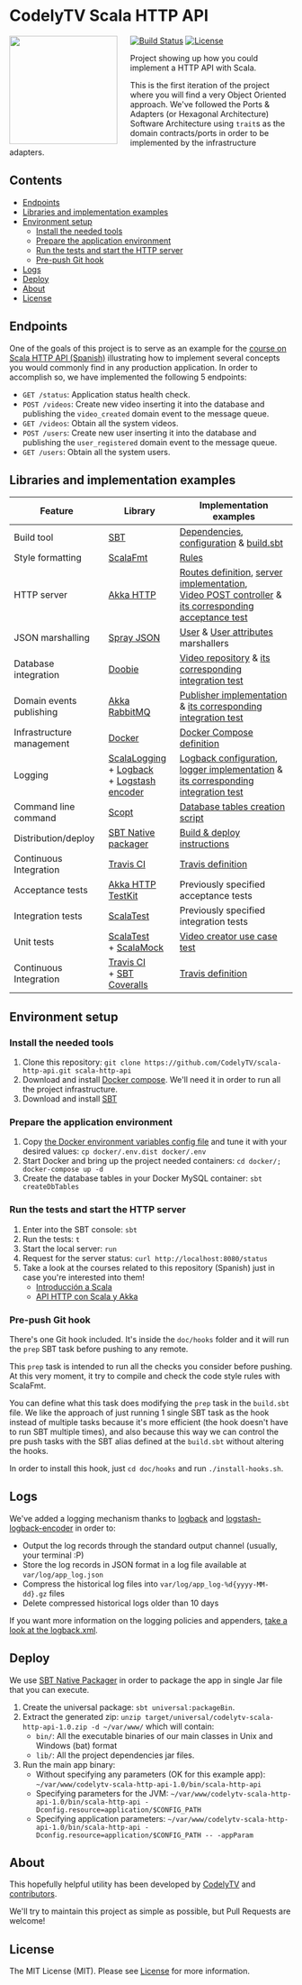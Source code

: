 # CodelyTV Scala HTTP API

<img src="http://codely.tv/wp-content/uploads/2016/05/cropped-logo-codelyTV.png" align="left" width="192px" height="192px"/>
<img align="left" width="0" height="192px" hspace="10"/>

[![Build Status](https://img.shields.io/travis/CodelyTV/scala-http-api/master.svg?style=flat-square)](https://travis-ci.org/CodelyTV/scala-http-api)
[![License](https://img.shields.io/github/license/CodelyTV/scala-http-api.svg?style=flat-square)](LICENSE)

Project showing up how you could implement a HTTP API with Scala.
 
This is the first iteration of the project where you will find a very Object Oriented approach. We've followed the Ports & Adapters (or Hexagonal Architecture) Software Architecture using `trait`s as the domain contracts/ports in order to be implemented by the infrastructure adapters.

## Contents

* [Endpoints](#endpoints)
* [Libraries and implementation examples](#libraries-and-implementation-examples)
* [Environment setup](#environment-setup)
    * [Install the needed tools](#install-the-needed-tools)
    * [Prepare the application environment](#prepare-the-application-environment)
    * [Run the tests and start the HTTP server](#run-the-tests-and-start-the-http-server)
    * [Pre-push Git hook](#pre-push-git-hook)
* [Logs](#logs)
* [Deploy](#deploy)
* [About](#about)
* [License](#license)

## Endpoints

One of the goals of this project is to serve as an example for the [course on Scala HTTP API (Spanish)](https://pro.codely.tv/library/api-http-con-scala-y-akka/66747/about/) illustrating how to implement several concepts you would commonly find in any production application. In order to accomplish so, we have implemented the following 5 endpoints:
* `GET /status`: Application status health check.
* `POST /videos`: Create new video inserting it into the database and publishing the `video_created` domain event to the message queue.
* `GET /videos`: Obtain all the system videos.
* `POST /users`: Create new user inserting it into the database and publishing the `user_registered` domain event to the message queue.
* `GET /users`: Obtain all the system users.

## Libraries and implementation examples

| Feature                   | Library                                                     | Implementation examples    |
| ------------------------- | ----------------------------------------------------------- | -------------------------- |
| Build tool                | [SBT](https://www.scala-sbt.org/)                           | [Dependencies](project/Dependencies.scala), [configuration](project/Configuration.scala) & [build.sbt](build.sbt) |
| Style formatting          | [ScalaFmt](http://scalameta.org/scalafmt/)                  | [Rules](.scalafmt.conf) |
| HTTP server               | [Akka HTTP](https://doc.akka.io/docs/akka-http/current/)    | [Routes definition](src/main/tv/codely/scala_http_api/entry_point/Routes.scala), [server implementation](src/main/tv/codely/scala_http_api/entry_point/ScalaHttpApi.scala),<br> [Video POST controller](src/main/tv/codely/scala_http_api/entry_point/controller/video/VideoPostController.scala) & [its corresponding acceptance test](src/test/tv/codely/scala_http_api/entry_point/VideoEntryPointShould.scala) |
| JSON marshalling          | [Spray JSON](https://github.com/spray/spray-json)           | [User](src/main/tv/codely/scala_http_api/module/user/infrastructure/marshaller/UserJsonFormatMarshaller.scala) & [User attributes](src/main/tv/codely/scala_http_api/module/user/infrastructure/marshaller/UserAttributesJsonFormatMarshaller.scala) marshallers |
| Database integration      | [Doobie](http://tpolecat.github.io/doobie/)                 | [Video repository](src/main/tv/codely/scala_http_api/module/video/infrastructure/repository/DoobieMySqlVideoRepository.scala) & [its corresponding integration test](src/test/tv/codely/scala_http_api/module/video/infrastructure/repository/DoobieMySqlVideoRepositoryShould.scala) |
| Domain events publishing  | [Akka RabbitMQ](https://github.com/NewMotion/akka-rabbitmq) | [Publisher implementation](src/main/tv/codely/scala_http_api/module/shared/infrastructure/message_broker/rabbitmq/RabbitMqMessagePublisher.scala) & [its corresponding integration test](src/test/tv/codely/scala_http_api/module/shared/infrastructure/message_broker/rabbitmq/RabbitMqMessagePublisherShould.scala) |
| Infrastructure management | [Docker](https://www.docker.com/)                           | [Docker Compose definition](docker/docker-compose.yml) |
| Logging                   | [ScalaLogging](https://github.com/typesafehub/scala-logging)<br> + [Logback](https://logback.qos.ch/)<br> + [Logstash encoder](https://github.com/logstash/logstash-logback-encoder) | [Logback configuration](conf/logback.xml), [logger implementation](src/main/tv/codely/scala_http_api/module/shared/infrastructure/logger/scala_logging/ScalaLoggingLogger.scala) & [its corresponding integration test](src/test/tv/codely/scala_http_api/module/shared/infrastructure/logger/scala_logging/ScalaLoggingLoggerShould.scala) |
| Command line command      | [Scopt](https://github.com/scopt/scopt)                     | [Database tables creation script](src/main/tv/codely/scala_http_api/entry_point/cli/DbTablesCreator.scala) |
| Distribution/deploy       | [SBT Native packager](http://sbt-native-packager.readthedocs.io/en/latest/) | [Build & deploy instructions](#Deploy) |
| Continuous Integration    | [Travis CI](https://travis-ci.org/)                         | [Travis definition](.travis.yml) |
| Acceptance tests          | [Akka HTTP TestKit](https://doc.akka.io/docs/akka-http/current/routing-dsl/testkit.html) | Previously specified acceptance tests |
| Integration tests         | [ScalaTest](http://www.scalatest.org/) | Previously specified integration tests |
| Unit tests                | [ScalaTest](http://www.scalatest.org/)<br> + [ScalaMock](http://scalamock.org/) | [Video creator use case test](src/test/tv/codely/scala_http_api/module/video/application/create/VideoCreatorShould.scala) |
| Continuous Integration    | [Travis CI](https://travis-ci.org/)<br> + [SBT Coveralls](https://github.com/scoverage/sbt-coveralls) | [Travis definition](.travis.yml) |

## Environment setup

### Install the needed tools
1. Clone this repository: `git clone https://github.com/CodelyTV/scala-http-api.git scala-http-api`
2. Download and install [Docker compose](https://docs.docker.com/compose/install/). We'll need it in order to run all the project infrastructure.
3. Download and install [SBT](http://www.scala-sbt.org/download.html)

### Prepare the application environment
1. Copy [the Docker environment variables config file](docker/.env.dist) and tune it with your desired values: `cp docker/.env.dist docker/.env`
2. Start Docker and bring up the project needed containers: `cd docker/; docker-compose up -d`
3. Create the database tables in your Docker MySQL container: `sbt createDbTables`

### Run the tests and start the HTTP server
1. Enter into the SBT console: `sbt` 
2. Run the tests: `t`
3. Start the local server: `run`
4. Request for the server status: `curl http://localhost:8080/status`
5. Take a look at the courses related to this repository (Spanish) just in case you're interested into them!
    * [Introducción a Scala](https://pro.codely.tv/library/introduccion-a-scala/63278/about/)
    * [API HTTP con Scala y Akka](https://pro.codely.tv/library/api-http-con-scala-y-akka/66747/about/)

### Pre-push Git hook

There's one Git hook included. It's inside the `doc/hooks` folder and it will run the `prep` SBT task before pushing to any remote.

This `prep` task is intended to run all the checks you consider before pushing. At this very moment, it try to compile and check the code style rules with ScalaFmt.
 
You can define what this task does modifying the `prep` task in the `build.sbt` file. We like the approach of just running 1 single SBT task as the hook instead of multiple tasks because it's more efficient (the hook doesn't have to run SBT multiple times), and also because this way we can control the pre push tasks with the SBT alias defined at the `build.sbt` without altering the hooks.
 
In order to install this hook, just `cd doc/hooks` and run `./install-hooks.sh`.

## Logs

We've added a logging mechanism thanks to [logback](https://github.com/qos-ch/logback) and [logstash-logback-encoder](https://github.com/logstash/logstash-logback-encoder/) in order to:
* Output the log records through the standard output channel (usually, your terminal :P)
* Store the log records in JSON format in a log file available at `var/log/app_log.json`
* Compress the historical log files into `var/log/app_log-%d{yyyy-MM-dd}.gz` files
* Delete compressed historical logs older than 10 days 

If you want more information on the logging policies and appenders, [take a look at the logback.xml](conf/logback.xml).  

## Deploy

We use [SBT Native Packager](http://sbt-native-packager.readthedocs.io/en/latest/) in order to package the app in single Jar file that you can execute.

1. Create the universal package: `sbt universal:packageBin`.
2. Extract the generated zip: `unzip target/universal/codelytv-scala-http-api-1.0.zip -d ~/var/www/` which will contain:
    * `bin/`: All the executable binaries of our main classes in Unix and Windows (bat) format
    * `lib/`: All the project dependencies jar files.
3. Run the main app binary:
    * Without specifying any parameters (OK for this example app): `~/var/www/codelytv-scala-http-api-1.0/bin/scala-http-api`
    * Specifying parameters for the JVM: `~/var/www/codelytv-scala-http-api-1.0/bin/scala-http-api -Dconfig.resource=application/$CONFIG_PATH`
    * Specifying application parameters: `~/var/www/codelytv-scala-http-api-1.0/bin/scala-http-api -Dconfig.resource=application/$CONFIG_PATH -- -appParam`

## About

This hopefully helpful utility has been developed by [CodelyTV](https://github.com/CodelyTV) and [contributors](https://github.com/CodelyTV/scala-http-api/graphs/contributors).

We'll try to maintain this project as simple as possible, but Pull Requests are welcome!

## License

The MIT License (MIT). Please see [License](LICENSE) for more information.
